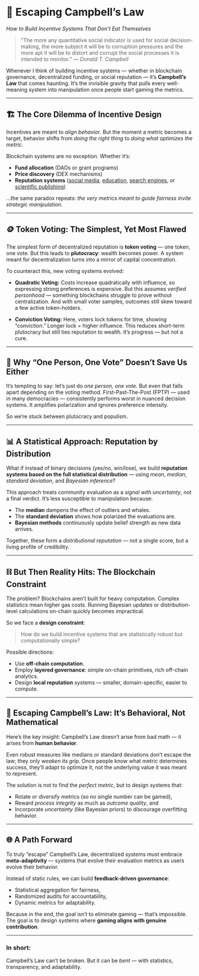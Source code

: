 # 🧩 Escaping Campbell’s Law

*How to Build Incentive Systems That Don’t Eat Themselves*

> “The more any quantitative social indicator is used for social decision-making, the more subject it will be to corruption pressures and the more apt it will be to distort and corrupt the social processes it is intended to monitor.”
> — *Donald T. Campbell*

Whenever I think of building incentive systems — whether in blockchain governance, decentralized funding, or social reputation — it’s **Campbell’s Law** that comes haunting. It’s the invisible gravity that pulls every well-meaning system into manipulation once people start gaming the metrics.

---

## 🏗️ The Core Dilemma of Incentive Design

Incentives are meant to *align behavior*. But the moment a metric becomes a target, behavior shifts from *doing the right thing* to *doing what optimizes the metric*.

Blockchain systems are no exception. Whether it’s:

* **Fund allocation** (DAOs or grant programs)
* **Price discovery** (DEX mechanisms)
* **Reputation systems** ([social media](https://news.yale.edu/2021/08/13/likes-and-shares-teach-people-express-more-outrage-online), [education](https://en.wikipedia.org/wiki/Teaching_to_the_test), [search engines](https://theconversation.com/its-not-just-a-social-media-problem-how-search-engines-spread-misinformation-152155), or [scientific publishing](https://www.livescience.com/human-behavior/citation-cartels-ghost-writing-and-fake-peer-review-how-fraud-is-causing-a-crisis-in-science-and-what-we-can-do-about-it-opinion))

…the same paradox repeats: *the very metrics meant to guide fairness invite strategic manipulation.*

---

## 🪙 Token Voting: The Simplest, Yet Most Flawed

The simplest form of decentralized reputation is **token voting** — one token, one vote.
But this leads to **plutocracy**: wealth becomes power. A system meant for decentralization turns into a mirror of capital concentration.

To counteract this, new voting systems evolved:

* **Quadratic Voting:** Costs increase quadratically with influence, so expressing strong preferences is expensive. But this assumes *verified personhood* — something blockchains struggle to prove without centralization. And with small voter samples, outcomes still skew toward a few active token-holders.

* **Conviction Voting:** Here, voters lock tokens for time, showing “conviction.” Longer lock = higher influence. This reduces short-term plutocracy but still ties reputation to wealth. It’s progress — but not a cure.

---

## 🧠 Why “One Person, One Vote” Doesn’t Save Us Either

It’s tempting to say: let’s just do *one person, one vote*.
But even that falls apart depending on the voting method.
First-Past-The-Post (FPTP) — used in many democracies — consistently performs worst in nuanced decision systems. It amplifies polarization and ignores preference intensity.

So we’re stuck between plutocracy and populism.

---

## 📊 A Statistical Approach: Reputation by Distribution

What if instead of binary decisions (yes/no, win/lose), we build **reputation systems based on the full statistical distribution** — using *mean*, *median*, *standard deviation*, and *Bayesian inference*?

This approach treats community evaluation as a *signal with uncertainty*, not a final verdict.
It’s less susceptible to manipulation because:

* The **median** dampens the effect of outliers and whales.
* The **standard deviation** shows how polarized the evaluations are.
* **Bayesian methods** continuously update belief strength as new data arrives.

Together, these form a *distributional reputation* — not a single score, but a living profile of credibility.

---

## ⛓️ But Then Reality Hits: The Blockchain Constraint

The problem? Blockchains aren’t built for heavy computation.
Complex statistics mean higher gas costs.
Running Bayesian updates or distribution-level calculations on-chain quickly becomes impractical.

So we face a **design constraint**:

> How do we build incentive systems that are statistically robust but computationally simple?

Possible directions:

* Use **off-chain computation**.
* Employ **layered governance**: simple on-chain primitives, rich off-chain analytics.
* Design **local reputation** systems — smaller, domain-specific, easier to compute.

---

## 🧩 Escaping Campbell’s Law: It’s Behavioral, Not Mathematical

Here’s the key insight:
Campbell’s Law doesn’t arise from bad math — it arises from **human behavior**.

Even robust measures like medians or standard deviations don’t escape the law; they only *weaken its grip*.
Once people know what metric determines success, they’ll adapt to optimize it, not the underlying value it was meant to represent.

The solution is not to find the *perfect metric*, but to design systems that:

* Rotate or diversify metrics (so no single number can be gamed),
* Reward *process integrity* as much as *outcome quality*, and
* Incorporate *uncertainty* (like Bayesian priors) to discourage overfitting behavior.

---

## 🌐 A Path Forward

To truly “escape” Campbell’s Law, decentralized systems must embrace **meta-adaptivity** — systems that evolve their evaluation metrics as users evolve their behavior.

Instead of static rules, we can build **feedback-driven governance**:

* Statistical aggregation for fairness,
* Randomized audits for accountability,
* Dynamic metrics for adaptability.

Because in the end, the goal isn’t to eliminate gaming — that’s impossible.
The goal is to design systems where **gaming aligns with genuine contribution**.

---

### **In short:**

Campbell’s Law can’t be broken.
But it can be *bent* — with statistics, transparency, and adaptability.
